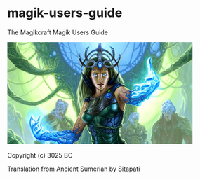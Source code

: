 # magik-users-guide
The Magikcraft Magik Users Guide

![Magik User](img/magikuser.jpg)

Copyright (c) 3025 BC

Translation from Ancient Sumerian by Sitapati


